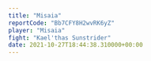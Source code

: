 ```yaml
---
title: "Misaia"
reportCode: "Bb7CFY8H2wvRK6yZ"
player: "Misaia"
fight: "Kael'thas Sunstrider"
date: 2021-10-27T18:44:38.310000+00:00
---
```

